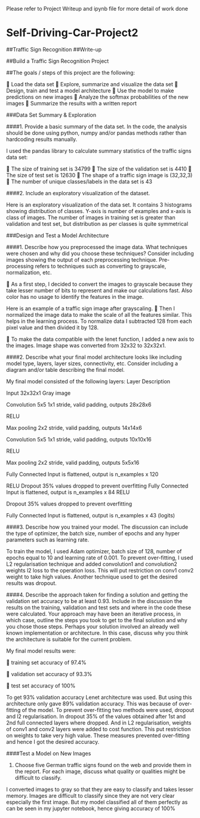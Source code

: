 
Please refer to Project Writeup and ipynb file for more detail of work done

# Self-Driving-Car-Project2
##Traffic Sign Recognition
##Write-up

##Build a Traffic Sign Recognition Project

##The goals / steps of this project are the following:

 Load the data set
 Explore, summarize and visualize the data set
 Design, train and test a model architecture
 Use the model to make predictions on new images
 Analyze the softmax probabilities of the new images
 Summarize the results with a written report

###Data Set Summary & Exploration

####1. Provide a basic summary of the data set. In the code, the analysis
should be done using python, numpy and/or pandas methods rather than
hardcoding results manually.

I used the pandas library to calculate summary statistics of the traffic
signs data set:

 The size of training set is 34799
 The size of the validation set is 4410
 The size of test set is 12630
 The shape of a traffic sign image is (32,32,3)
 The number of unique classes/labels in the data set is 43

####2. Include an exploratory visualization of the dataset.

Here is an exploratory visualization of the data set. It contains 3
histograms showing distribution of classes. Y-axis is number of examples
and x-axis is class of images. The number of images in training set is greater than validation and test
set, but distribution as per classes is quite symmetrical

###Design and Test a Model Architecture

####1. Describe how you preprocessed the image data. What techniques were
chosen and why did you choose these techniques? Consider including images
showing the output of each preprocessing technique. Pre-processing refers
to techniques such as converting to grayscale, normalization, etc.

 As a first step, I decided to convert the images to grayscale
because they take lesser number of bits to represent and make our
calculations fast. Also color has no usage to identify the features
in the image.

Here is an example of a traffic sign image after grayscaling.
 Then I normalized the image data to make the scale of all the
features similar. This helps in the learning process. To normalize
data I subtracted 128 from each pixel value and then divided it by
128.

 To make the data compatible with the lenet function, I added a new
axis to the images. Image shape was converted from 32x32 to
32x32x1.

####2. Describe what your final model architecture looks like including model
type, layers, layer sizes, connectivity, etc. Consider including a
diagram and/or table describing the final model.

My final model consisted of the following layers:
Layer Description

Input 32x32x1 Gray image

Convolution 5x5 1x1 stride, valid padding, outputs
28x28x6
 
 RELU
 
 Max pooling 2x2 stride, valid padding, outputs
14x14x6

Convolution 5x5 1x1 stride, valid padding, outputs
10x10x16

RELU
 
 Max pooling 2x2 stride, valid padding, outputs
5x5x16

Fully Connected Input is flattened, output is
n_examples x 120
 
 RELU
 Dropout 35% values dropped to prevent overfitting
Fully Connected Input is flattened, output is
n_examples x 84
 RELU
 
 Dropout 35% values dropped to prevent overfitting

Fully Connected Input is flattened, output is
n_examples x 43 (logits)

####3. Describe how you trained your model. The discussion can include the
type of optimizer, the batch size, number of epochs and any hyper
parameters such as learning rate.

To train the model, I used Adam optimizer, batch size of 128, number of
epochs equal to 10 and learning rate of 0.001. To prevent over-fitting, I
used L2 regularisation technique and added convolution1 and convolution2
weights l2 loss to the operation loss. This will put restriction on conv1
conv2 weight to take high values. Another technique used to get the
desired results was dropout.

####4. Describe the approach taken for finding a solution and getting the
validation set accuracy to be at least 0.93. Include in the discussion
the results on the training, validation and test sets and where in the
code these were calculated. Your approach may have been an iterative
process, in which case, outline the steps you took to get to the final
solution and why you chose those steps. Perhaps your solution involved an
already well known implementation or architecture. In this case, discuss
why you think the architecture is suitable for the current problem.

My final model results were:

 training set accuracy of 97.4%

 validation set accuracy of 93.3%

 test set accuracy of 100%

To get 93% validation accuracy Lenet architecture was used. But using
this architecture only gave 89% validation accuracy. This was because of
over-fitting of the model. To prevent over-fitting two methods were used,
dropout and l2 regularisation. In dropout 35% of the values obtained
after 1st and 2nd full connected layers where dropped. And in L2
regularisation, weights of conv1 and conv2 layers were added to cost
function. This put restriction on weights to take very high value. These
measures prevented over-fitting and hence I got the desired accuracy.

####Test a Model on New Images

1. Choose five German traffic signs found on the web and provide them in
the report. For each image, discuss what quality or qualities might be
difficult to classify.
 
I converted images to gray so that they are easy to classify and takes
lesser memory. Images are difficult to classify since they are not very
clear especially the first image. But my model classified all of them
perfectly as can be seen in my jupyter notebook, hence giving accuracy of
100%






